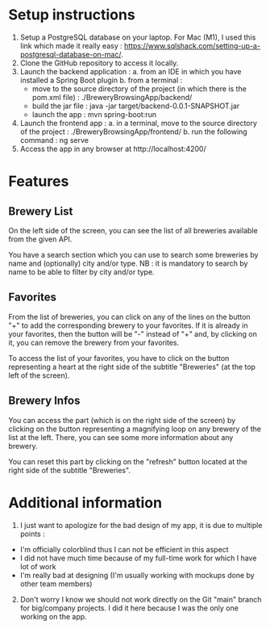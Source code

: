 # Setup instructions
1. Setup a PostgreSQL database on your laptop. For Mac (M1), I used this link which made it really easy : https://www.sqlshack.com/setting-up-a-postgresql-database-on-mac/.
2. Clone the GitHub repository to access it locally.
3. Launch the backend application :
   a. from an IDE in which you have installed a Spring Boot plugin
   b. from a terminal :
     * move to the source directory of the project (in which there is the pom.xml file) : ./BreweryBrowsingApp/backend/
     * build the jar file : java -jar target/backend-0.0.1-SNAPSHOT.jar
     * launch the app : mvn spring-boot:run
4. Launch the frontend app :
   a. in a terminal, move to the source directory of the project : ./BreweryBrowsingApp/frontend/
   b. run the following command : ng serve
5. Access the app in any browser at http://localhost:4200/

# Features
## Brewery List
On the left side of the screen, you can see the list of all breweries available from the given API.

You have a search section which you can use to search some breweries by name and (optionally) city and/or type.
NB : it is mandatory to search by name to be able to filter by city and/or type.

## Favorites
From the list of breweries, you can click on any of the lines on the button "+" to add the corresponding brewery to your favorites. 
If it is already in your favorites, then the button will be "-" instead of "+" and, by clicking on it, you can remove the brewery from your favorites.

To access the list of your favorites, you have to click on the button representing a heart at the right side of the subtitle "Breweries" (at the top left of the screen).

## Brewery Infos
You can access the part (which is on the right side of the screen) by clicking on the button representing a magnifying loop on any brewery of the list at the left.
There, you can see some more information about any brewery.

You can reset this part by clicking on the "refresh" button located at the right side of the subtitle "Breweries".

# Additional information
1. I just want to apologize for the bad design of my app, it is due to multiple points :
* I'm officially colorblind thus I can not be efficient in this aspect
* I did not have much time because of my full-time work for which I have lot of work
* I'm really bad at designing (I'm usually working with mockups done by other team members)

2. Don't worry I know we should not work directly on the Git "main" branch for big/company projects. I did it here because I was the only one working on the app.